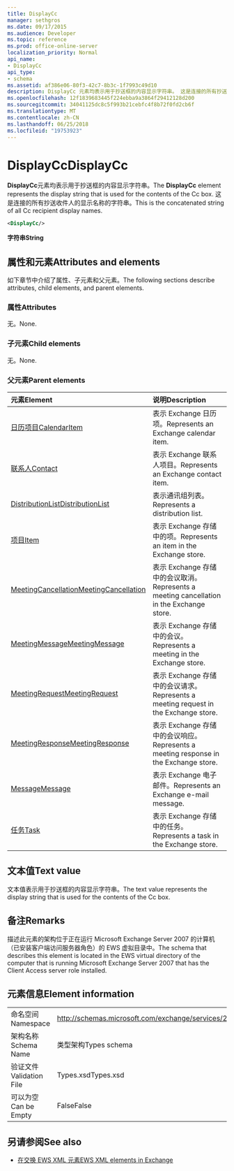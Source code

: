 ```yaml
---
title: DisplayCc
manager: sethgros
ms.date: 09/17/2015
ms.audience: Developer
ms.topic: reference
ms.prod: office-online-server
localization_priority: Normal
api_name:
- DisplayCc
api_type:
- schema
ms.assetid: af386e06-80f3-42c7-8b3c-1f7993c49d10
description: DisplayCc 元素均表示用于抄送框的内容显示字符串。 这是连接的所有抄送收件人的显示名称的字符串。
ms.openlocfilehash: 12f1839683445f224ebba9a3864f29412128d200
ms.sourcegitcommit: 34041125dc8c5f993b21cebfc4f8b72f0fd2cb6f
ms.translationtype: MT
ms.contentlocale: zh-CN
ms.lasthandoff: 06/25/2018
ms.locfileid: "19753923"
---
```

# <a name="displaycc"></a><span data-ttu-id="422f0-104">DisplayCc</span><span class="sxs-lookup"><span data-stu-id="422f0-104">DisplayCc</span></span>

<span data-ttu-id="422f0-105">**DisplayCc**元素均表示用于抄送框的内容显示字符串。</span><span class="sxs-lookup"><span data-stu-id="422f0-105">The **DisplayCc** element represents the display string that is used for the contents of the Cc box.</span></span> <span data-ttu-id="422f0-106">这是连接的所有抄送收件人的显示名称的字符串。</span><span class="sxs-lookup"><span data-stu-id="422f0-106">This is the concatenated string of all Cc recipient display names.</span></span> 
  
```xml
<DisplayCc/>
```

 <span data-ttu-id="422f0-107">**字符串**</span><span class="sxs-lookup"><span data-stu-id="422f0-107">**String**</span></span>
## <a name="attributes-and-elements"></a><span data-ttu-id="422f0-108">属性和元素</span><span class="sxs-lookup"><span data-stu-id="422f0-108">Attributes and elements</span></span>

<span data-ttu-id="422f0-109">如下章节中介绍了属性、子元素和父元素。</span><span class="sxs-lookup"><span data-stu-id="422f0-109">The following sections describe attributes, child elements, and parent elements.</span></span>
  
### <a name="attributes"></a><span data-ttu-id="422f0-110">属性</span><span class="sxs-lookup"><span data-stu-id="422f0-110">Attributes</span></span>

<span data-ttu-id="422f0-111">无。</span><span class="sxs-lookup"><span data-stu-id="422f0-111">None.</span></span>
  
### <a name="child-elements"></a><span data-ttu-id="422f0-112">子元素</span><span class="sxs-lookup"><span data-stu-id="422f0-112">Child elements</span></span>

<span data-ttu-id="422f0-113">无。</span><span class="sxs-lookup"><span data-stu-id="422f0-113">None.</span></span>
  
### <a name="parent-elements"></a><span data-ttu-id="422f0-114">父元素</span><span class="sxs-lookup"><span data-stu-id="422f0-114">Parent elements</span></span>

|<span data-ttu-id="422f0-115">**元素**</span><span class="sxs-lookup"><span data-stu-id="422f0-115">**Element**</span></span>|<span data-ttu-id="422f0-116">**说明**</span><span class="sxs-lookup"><span data-stu-id="422f0-116">**Description**</span></span>|
|:-----|:-----|
|[<span data-ttu-id="422f0-117">日历项目</span><span class="sxs-lookup"><span data-stu-id="422f0-117">CalendarItem</span></span>](calendaritem.md) <br/> |<span data-ttu-id="422f0-118">表示 Exchange 日历项。</span><span class="sxs-lookup"><span data-stu-id="422f0-118">Represents an Exchange calendar item.</span></span>  <br/> |
|[<span data-ttu-id="422f0-119">联系人</span><span class="sxs-lookup"><span data-stu-id="422f0-119">Contact</span></span>](contact.md) <br/> |<span data-ttu-id="422f0-120">表示 Exchange 联系人项目。</span><span class="sxs-lookup"><span data-stu-id="422f0-120">Represents an Exchange contact item.</span></span>  <br/> |
|[<span data-ttu-id="422f0-121">DistributionList</span><span class="sxs-lookup"><span data-stu-id="422f0-121">DistributionList</span></span>](distributionlist.md) <br/> |<span data-ttu-id="422f0-122">表示通讯组列表。</span><span class="sxs-lookup"><span data-stu-id="422f0-122">Represents a distribution list.</span></span>  <br/> |
|[<span data-ttu-id="422f0-123">项目</span><span class="sxs-lookup"><span data-stu-id="422f0-123">Item</span></span>](item.md) <br/> |<span data-ttu-id="422f0-124">表示 Exchange 存储中的项。</span><span class="sxs-lookup"><span data-stu-id="422f0-124">Represents an item in the Exchange store.</span></span>  <br/> |
|[<span data-ttu-id="422f0-125">MeetingCancellation</span><span class="sxs-lookup"><span data-stu-id="422f0-125">MeetingCancellation</span></span>](meetingcancellation.md) <br/> |<span data-ttu-id="422f0-126">表示 Exchange 存储中的会议取消。</span><span class="sxs-lookup"><span data-stu-id="422f0-126">Represents a meeting cancellation in the Exchange store.</span></span>  <br/> |
|[<span data-ttu-id="422f0-127">MeetingMessage</span><span class="sxs-lookup"><span data-stu-id="422f0-127">MeetingMessage</span></span>](meetingmessage.md) <br/> |<span data-ttu-id="422f0-128">表示 Exchange 存储中的会议。</span><span class="sxs-lookup"><span data-stu-id="422f0-128">Represents a meeting in the Exchange store.</span></span>  <br/> |
|[<span data-ttu-id="422f0-129">MeetingRequest</span><span class="sxs-lookup"><span data-stu-id="422f0-129">MeetingRequest</span></span>](meetingrequest.md) <br/> |<span data-ttu-id="422f0-130">表示 Exchange 存储中的会议请求。</span><span class="sxs-lookup"><span data-stu-id="422f0-130">Represents a meeting request in the Exchange store.</span></span>  <br/> |
|[<span data-ttu-id="422f0-131">MeetingResponse</span><span class="sxs-lookup"><span data-stu-id="422f0-131">MeetingResponse</span></span>](meetingresponse.md) <br/> |<span data-ttu-id="422f0-132">表示 Exchange 存储中的会议响应。</span><span class="sxs-lookup"><span data-stu-id="422f0-132">Represents a meeting response in the Exchange store.</span></span>  <br/> |
|[<span data-ttu-id="422f0-133">Message</span><span class="sxs-lookup"><span data-stu-id="422f0-133">Message</span></span>](message-ex15websvcsotherref.md) <br/> |<span data-ttu-id="422f0-134">表示 Exchange 电子邮件。</span><span class="sxs-lookup"><span data-stu-id="422f0-134">Represents an Exchange e-mail message.</span></span>  <br/> |
|[<span data-ttu-id="422f0-135">任务</span><span class="sxs-lookup"><span data-stu-id="422f0-135">Task</span></span>](task.md) <br/> |<span data-ttu-id="422f0-136">表示 Exchange 存储中的任务。</span><span class="sxs-lookup"><span data-stu-id="422f0-136">Represents a task in the Exchange store.</span></span>  <br/> |
   
## <a name="text-value"></a><span data-ttu-id="422f0-137">文本值</span><span class="sxs-lookup"><span data-stu-id="422f0-137">Text value</span></span>

<span data-ttu-id="422f0-138">文本值表示用于抄送框的内容显示字符串。</span><span class="sxs-lookup"><span data-stu-id="422f0-138">The text value represents the display string that is used for the contents of the Cc box.</span></span>
  
## <a name="remarks"></a><span data-ttu-id="422f0-139">备注</span><span class="sxs-lookup"><span data-stu-id="422f0-139">Remarks</span></span>

<span data-ttu-id="422f0-140">描述此元素的架构位于正在运行 Microsoft Exchange Server 2007 的计算机（已安装客户端访问服务器角色）的 EWS 虚拟目录中。</span><span class="sxs-lookup"><span data-stu-id="422f0-140">The schema that describes this element is located in the EWS virtual directory of the computer that is running Microsoft Exchange Server 2007 that has the Client Access server role installed.</span></span>
  
## <a name="element-information"></a><span data-ttu-id="422f0-141">元素信息</span><span class="sxs-lookup"><span data-stu-id="422f0-141">Element information</span></span>

|||
|:-----|:-----|
|<span data-ttu-id="422f0-142">命名空间</span><span class="sxs-lookup"><span data-stu-id="422f0-142">Namespace</span></span>  <br/> |http://schemas.microsoft.com/exchange/services/2006/types  <br/> |
|<span data-ttu-id="422f0-143">架构名称</span><span class="sxs-lookup"><span data-stu-id="422f0-143">Schema Name</span></span>  <br/> |<span data-ttu-id="422f0-144">类型架构</span><span class="sxs-lookup"><span data-stu-id="422f0-144">Types schema</span></span>  <br/> |
|<span data-ttu-id="422f0-145">验证文件</span><span class="sxs-lookup"><span data-stu-id="422f0-145">Validation File</span></span>  <br/> |<span data-ttu-id="422f0-146">Types.xsd</span><span class="sxs-lookup"><span data-stu-id="422f0-146">Types.xsd</span></span>  <br/> |
|<span data-ttu-id="422f0-147">可以为空</span><span class="sxs-lookup"><span data-stu-id="422f0-147">Can be Empty</span></span>  <br/> |<span data-ttu-id="422f0-148">False</span><span class="sxs-lookup"><span data-stu-id="422f0-148">False</span></span>  <br/> |
   
## <a name="see-also"></a><span data-ttu-id="422f0-149">另请参阅</span><span class="sxs-lookup"><span data-stu-id="422f0-149">See also</span></span>

- [<span data-ttu-id="422f0-150">在交换 EWS XML 元素</span><span class="sxs-lookup"><span data-stu-id="422f0-150">EWS XML elements in Exchange</span></span>](ews-xml-elements-in-exchange.md)

